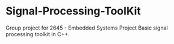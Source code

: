 # Signal-Processing-ToolKit
Group project for 2645 - Embedded Systems Project
Basic signal processing toolkit in C++.
